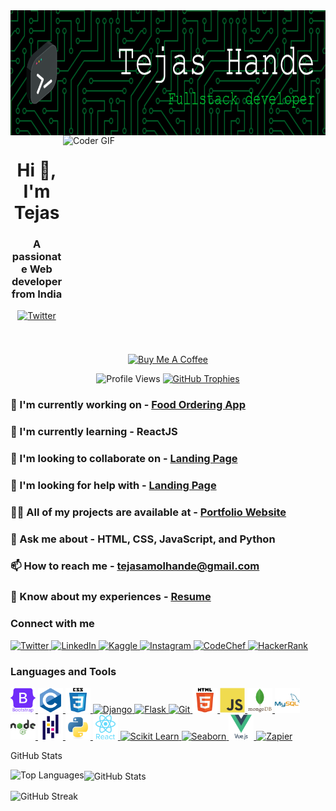 <img align="center" src="GithubHeaderImage.png" alt="Coder GIF" height="200" width="100%">
<img align="right" src="https://cdn.dribbble.com/users/2131993/screenshots/4948736/thoughtworks-gif_dribbble.gif" alt="Coder GIF" width="420" height="350">

<h1 align="center">Hi 👋, I'm Tejas</h1>
<h3 align="center">A passionate Web developer from India</h3>

<p align="center">
  <a href="https://twitter.com/tejashande25" target="_blank">
    <img src="https://img.shields.io/twitter/follow/tejashande25?logo=twitter&style=for-the-badge" alt="Twitter">
  </a>
  <a href="https://www.buymeacoffee.com/tejas1">
    <img src="https://img.shields.io/badge/Buy_Me_A_Coffee-FFDD00?style=for-the-badge&logo=buy-me-a-coffee&logoColor=black" alt="Buy Me A Coffee">
  </a>
</p>

<p align="center">
  <img src="https://komarev.com/ghpvc/?username=tejhande&label=Profile%20views&color=0e75b6&style=flat" alt="Profile Views">
  <a href="https://github.com/ryo-ma/github-profile-trophy">
    <img src="https://github-profile-trophy.vercel.app/?username=tejhande" alt="GitHub Trophies">
  </a>
</p>

### 🔭 I'm currently working on - [Food Ordering App](https://windspeed.vercel.app/)

### 🌱 I'm currently learning - **ReactJS**

### 👯 I'm looking to collaborate on - [Landing Page](https://marsstrong.vercel.app/)

### 🤝 I'm looking for help with - [Landing Page](https://marsstrong.vercel.app/)

### 👨‍💻 All of my projects are available at - [Portfolio Website](https://tejashande.vercel.app/)

### 💬 Ask me about - **HTML, CSS, JavaScript, and Python**

### 📫 How to reach me - **tejasamolhande@gmail.com**

### 📄 Know about my experiences - [Resume](https://tejashande.vercel.app/assets/Resume.pdf)

### Connect with me
<p align="left">
  <a href="https://twitter.com/tejashande25" target="_blank">
    <img src="https://raw.githubusercontent.com/rahuldkjain/github-profile-readme-generator/master/src/images/icons/Social/twitter.svg" alt="Twitter" height="30" width="40">
  </a>
  <a href="https://linkedin.com/in/tejashande" target="_blank">
    <img src="https://raw.githubusercontent.com/rahuldkjain /github-profile-readme-generator/master/src/images/icons/Social/linked-in-alt.svg" alt="LinkedIn" height="30" width="40">
  </a>
  <a href="https://kaggle.com/kjdsnvkjnk" target="_blank">
    <img src="https://raw.githubusercontent.com/rahuldkjain/github-profile-readme-generator/master/src/images/icons/Social/kaggle.svg" alt="Kaggle" height="30" width="40">
  </a>
  <a href="https://instagram.com/tejas25___" target="_blank">
    <img src="https://raw.githubusercontent.com/rahuldkjain/github-profile-readme-generator/master/src/images/icons/Social/instagram.svg" alt="Instagram" height="30" width="40">
  </a>
  <a href="https://www.codechef.com/users/tejhande" target="_blank">
    <img src="https://cdn.jsdelivr.net/npm/simple-icons@3.1.0/icons/codechef.svg" alt="CodeChef" height="30" width="40">
  </a>
  <a href="https://www.hackerrank.com/tejasamolhande" target="_blank">
    <img src="https://raw.githubusercontent.com/rahuldkjain/github-profile-readme-generator/master/src/images/icons/Social/hackerrank.svg" alt="HackerRank" height="30" width="40">
  </a>
</p>

### Languages and Tools
<p align="left">
  <a href="https://getbootstrap.com" target="_blank">
    <img src="https://raw.githubusercontent.com/devicons/devicon/master/icons/bootstrap/bootstrap-plain-wordmark.svg" alt="Bootstrap" width="40" height="40">
  </a>
  <a href="https://www.cprogramming.com/" target="_blank">
    <img src="https://raw.githubusercontent.com/devicons/devicon/master/icons/c/c-original.svg" alt="C" width="40" height="40">
  </a>
  <a href="https://www.w3schools.com/css/" target="_blank">
    <img src="https://raw.githubusercontent.com/devicons/devicon/master/icons/css3/css3-original-wordmark.svg" alt="CSS3" width="40" height="40">
  </a>
  <a href="https://www.djangoproject.com/" target="_blank">
    <img src="https://cdn.worldvectorlogo.com/logos/django.svg" alt="Django" width="40" height="40">
  </a>
  <a href="https://flask.palletsprojects.com/" target="_blank">
    <img src="https://www.vectorlogo.zone/logos/pocoo_flask/pocoo_flask-icon.svg" alt="Flask" width="40" height="40">
  </a>
  <a href="https://git-scm.com/" target="_blank">
    <img src="https://www.vectorlogo.zone/logos/git-scm/git-scm-icon.svg" alt="Git" width="40" height="40">
  </a>
  <a href="https://www.w3.org/html/" target="_blank">
    <img src="https://raw.githubusercontent.com/devicons/devicon/master/icons/html5/html5-original-wordmark.svg" alt="HTML5" width="40" height="40">
  </a>
  <a href="https://developer.mozilla.org/en-US/docs/Web/JavaScript" target="_blank">
    <img src="https://raw.githubusercontent.com/devicons/devicon/master/icons/javascript/javascript-original.svg" alt="JavaScript" width="40" height="40">
  </a>
  <a href="https://www.mongodb.com/" target="_blank">
    <img src="https://raw.githubusercontent.com/devicons/devicon/master/icons/mongodb/mongodb-original-wordmark.svg" alt="MongoDB" width="40" height="40">
  </a>
  <a href="https://www.mysql.com/" target="_blank">
    <img src="https://raw.githubusercontent.com/devicons/devicon/master/icons/mysql/mysql-original-wordmark.svg" alt="MySQL" width="40" height="40">
  </a>
  <a href="https://nodejs.org" target="_blank">
    <img src="https://raw.githubusercontent.com/devicons/devicon/master/icons/nodejs/nodejs-original-wordmark.svg" alt="Node.js" width="40" height="40">
  </a>
  <a href="https://pandas.pydata.org/" target="_blank">
    <img src="https://raw.githubusercontent.com/devicons/devicon/2ae2a900d2f041da66e950e4d48052658d850630/icons/pandas/pandas-original.svg" alt="Pandas" width="40" height="40">
</a>
<a href="https://www.python.org" target="_blank">
<img src="https://raw.githubusercontent.com/devicons/devicon/master/icons/python/python-original.svg" alt="Python" width="40" height="40">
</a>
<a href="https://reactjs.org/" target="_blank">
<img src="https://raw.githubusercontent.com/devicons/devicon/master/icons/react/react-original-wordmark.svg" alt="React" width="40" height="40">
</a>
<a href="https://scikit-learn.org/" target="_blank">
<img src="https://upload.wikimedia.org/wikipedia/commons/0/05/Scikit_learn_logo_small.svg" alt="Scikit Learn" width="40" height="40">
</a>
<a href="https://seaborn.pydata.org/" target="_blank">
<img src="https://seaborn.pydata.org/_images/logo-mark-lightbg.svg" alt="Seaborn" width="40" height="40">
</a>
<a href="https://vuejs.org/" target="_blank">
<img src="https://raw.githubusercontent.com/devicons/devicon/master/icons/vuejs/vuejs-original-wordmark.svg" alt="Vue.js" width="40" height="40">
</a>
<a href="https://zapier.com" target="_blank">
<img src="https://www.vectorlogo.zone/logos/zapier/zapier-icon.svg" alt="Zapier" width="40" height="40">
</a>
</p>
GitHub Stats
<p>
  <img align="left" src="https://github-readme-stats.vercel.app/api/top-langs?username=tejhande&show_icons=true&locale=en&layout=compact" alt="Top Languages">
  <img align="center" src="https://github-readme-stats.vercel.app/api?username=tejhande&show_icons=true&locale=en" alt="GitHub Stats">
</p>
<p>
  <img align="center" src="https://github-readme-streak-stats.herokuapp.com/?user=tejhande&" alt="GitHub Streak">
</p>
